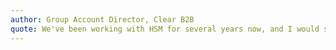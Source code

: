 ```yaml
---
author: Group Account Director, Clear B2B
quote: We've been working with HSM for several years now, and I would say they have one of the most engaged readerships within the health and safety sector. We get great results with anything we do and the team are great to work with as well - they always make a point of getting to know our clients and provide great support when we are doing campaigns.
---
```


